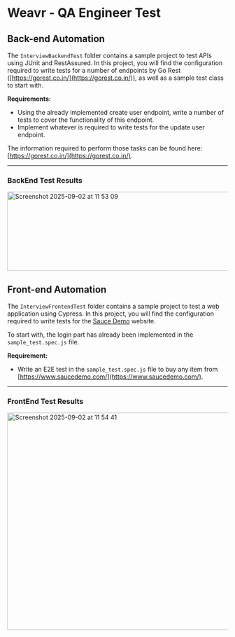 # Weavr - QA Engineer Test

## Back-end Automation

The `InterviewBackendTest` folder contains a sample project to test APIs using JUnit and RestAssured. In this project, you will find the configuration required to write tests for a number of endpoints by Go Rest ([https://gorest.co.in/](https://gorest.co.in/)), as well as a sample test class to start with.

**Requirements:**

- Using the already implemented create user endpoint, write a number of tests to cover the functionality of this endpoint.
- Implement whatever is required to write tests for the update user endpoint.

The information required to perform those tasks can be found here: [https://gorest.co.in/](https://gorest.co.in/).

---
### BackEnd Test Results
<img width="518" height="181" alt="Screenshot 2025-09-02 at 11 53 09" src="https://github.com/user-attachments/assets/46c9a936-ca69-49ae-bbb8-a1123a2fb1d1" />



## Front-end Automation

The `InterviewFrontendTest` folder contains a sample project to test a web application using Cypress. In this project, you will find the configuration required to write tests for the [Sauce Demo](https://www.saucedemo.com/) website.

To start with, the login part has already been implemented in the `sample_test.spec.js` file.

**Requirement:**

- Write an E2E test in the `sample_test.spec.js` file to buy any item from [https://www.saucedemo.com/](https://www.saucedemo.com/).

---

### FrontEnd Test Results
<img width="532" height="497" alt="Screenshot 2025-09-02 at 11 54 41" src="https://github.com/user-attachments/assets/6d69412a-8b7e-4b7e-9797-2c180f2da23d" />
